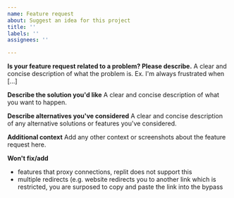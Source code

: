 ```yaml
---
name: Feature request
about: Suggest an idea for this project
title: ''
labels: ''
assignees: ''

---
```


<!--- If you have any general question ask it on the discord server https://discord.com/invite/wC92JBb834 --->

**Is your feature request related to a problem? Please describe.**
A clear and concise description of what the problem is. Ex. I'm always frustrated when [...]

**Describe the solution you'd like**
A clear and concise description of what you want to happen.

**Describe alternatives you've considered**
A clear and concise description of any alternative solutions or features you've considered.

**Additional context**
Add any other context or screenshots about the feature request here.

**Won't fix/add**
- features that proxy connections, replit does not support this
- multiple redirects (e.g. website redirects you to another link which is restricted, you are surposed to copy and paste the link into the bypass
